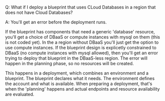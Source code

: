 Q: What if I deploy a blueprint that uses CLoud Databases in a region that does not have Cloud Databases?

A: You'll get an error before the deployment runs.

If the blueprint has components that need a generic 'database' resource, you'll get a choice of DBaaS or compute instances with mysql on them (this is not coded yet). In the a region without DBaaS you'll just get the option to use compute instances. If the blueprint design is explicetly constrained to DBaaS (no compute instances with mysql allowed), then you'll get an error trying to deploy that blueprint in the DBaaS-less region. The error will happen in the planning phase, so no resources will be created.

This happens in a deployment, which combines an environment and a blueprint. The blueprint declares what it needs. The environment defines the account and what is available. When preparing a deployment, that's when the 'planning' happens and actual endpoints and resource availability are evaluated.

